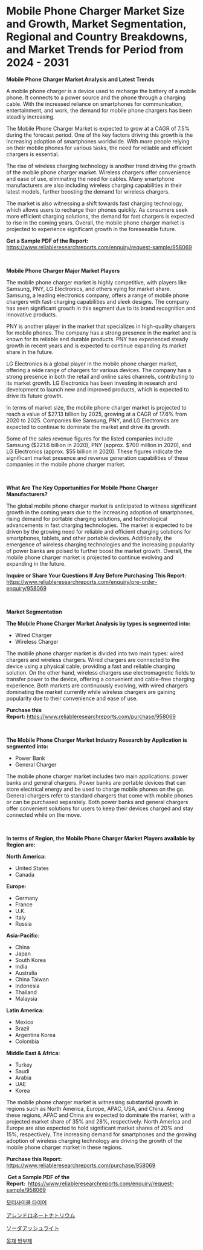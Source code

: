 <p><h1>Mobile Phone Charger Market Size and Growth, Market Segmentation, Regional and Country Breakdowns, and Market Trends for Period from 2024 -  2031</h1></p><p><strong>Mobile Phone Charger Market Analysis and Latest Trends</strong></p>
<p><p>A mobile phone charger is a device used to recharge the battery of a mobile phone. It connects to a power source and the phone through a charging cable. With the increased reliance on smartphones for communication, entertainment, and work, the demand for mobile phone chargers has been steadily increasing.</p><p>The Mobile Phone Charger Market is expected to grow at a CAGR of 7.5% during the forecast period. One of the key factors driving this growth is the increasing adoption of smartphones worldwide. With more people relying on their mobile phones for various tasks, the need for reliable and efficient chargers is essential.</p><p>The rise of wireless charging technology is another trend driving the growth of the mobile phone charger market. Wireless chargers offer convenience and ease of use, eliminating the need for cables. Many smartphone manufacturers are also including wireless charging capabilities in their latest models, further boosting the demand for wireless chargers.</p><p>The market is also witnessing a shift towards fast charging technology, which allows users to recharge their phones quickly. As consumers seek more efficient charging solutions, the demand for fast chargers is expected to rise in the coming years. Overall, the mobile phone charger market is projected to experience significant growth in the foreseeable future.</p></p>
<p><strong>Get a Sample PDF of the Report:&nbsp;</strong> <a href="https://www.reliableresearchreports.com/enquiry/request-sample/958069">https://www.reliableresearchreports.com/enquiry/request-sample/958069</a></p>
<p>&nbsp;</p>
<p><strong>Mobile Phone Charger Major Market Players</strong></p>
<p><p>The mobile phone charger market is highly competitive, with players like Samsung, PNY, LG Electronics, and others vying for market share. Samsung, a leading electronics company, offers a range of mobile phone chargers with fast-charging capabilities and sleek designs. The company has seen significant growth in this segment due to its brand recognition and innovative products.</p><p>PNY is another player in the market that specializes in high-quality chargers for mobile phones. The company has a strong presence in the market and is known for its reliable and durable products. PNY has experienced steady growth in recent years and is expected to continue expanding its market share in the future.</p><p>LG Electronics is a global player in the mobile phone charger market, offering a wide range of chargers for various devices. The company has a strong presence in both the retail and online sales channels, contributing to its market growth. LG Electronics has been investing in research and development to launch new and improved products, which is expected to drive its future growth.</p><p>In terms of market size, the mobile phone charger market is projected to reach a value of $27.13 billion by 2025, growing at a CAGR of 17.6% from 2020 to 2025. Companies like Samsung, PNY, and LG Electronics are expected to continue to dominate the market and drive its growth.</p><p>Some of the sales revenue figures for the listed companies include Samsung ($221.6 billion in 2020), PNY (approx. $700 million in 2020), and LG Electronics (approx. $55 billion in 2020). These figures indicate the significant market presence and revenue generation capabilities of these companies in the mobile phone charger market.</p></p>
<p>&nbsp;</p>
<p><strong>What Are The Key Opportunities For Mobile Phone Charger Manufacturers?</strong></p>
<p><p>The global mobile phone charger market is anticipated to witness significant growth in the coming years due to the increasing adoption of smartphones, rising demand for portable charging solutions, and technological advancements in fast charging technologies. The market is expected to be driven by the growing need for reliable and efficient charging solutions for smartphones, tablets, and other portable devices. Additionally, the emergence of wireless charging technologies and the increasing popularity of power banks are poised to further boost the market growth. Overall, the mobile phone charger market is projected to continue evolving and expanding in the future.</p></p>
<p><strong>Inquire or Share Your Questions If Any Before Purchasing This Report:</strong> <a href="https://www.reliableresearchreports.com/enquiry/pre-order-enquiry/958069">https://www.reliableresearchreports.com/enquiry/pre-order-enquiry/958069</a></p>
<p>&nbsp;</p>
<p><strong>Market Segmentation</strong></p>
<p><strong>The Mobile Phone Charger Market Analysis by types is segmented into:</strong></p>
<p><ul><li>Wired Charger</li><li>Wireless Charger</li></ul></p>
<p><p>The mobile phone charger market is divided into two main types: wired chargers and wireless chargers. Wired chargers are connected to the device using a physical cable, providing a fast and reliable charging solution. On the other hand, wireless chargers use electromagnetic fields to transfer power to the device, offering a convenient and cable-free charging experience. Both markets are continuously evolving, with wired chargers dominating the market currently while wireless chargers are gaining popularity due to their convenience and ease of use.</p></p>
<p><strong>Purchase this Report:&nbsp;</strong><a href="https://www.reliableresearchreports.com/purchase/958069">https://www.reliableresearchreports.com/purchase/958069</a></p>
<p>&nbsp;</p>
<p><strong>The Mobile Phone Charger Market Industry Research by Application is segmented into:</strong></p>
<p><ul><li>Power Bank</li><li>General Charger</li></ul></p>
<p><p>The mobile phone charger market includes two main applications: power banks and general chargers. Power banks are portable devices that can store electrical energy and be used to charge mobile phones on the go. General chargers refer to standard chargers that come with mobile phones or can be purchased separately. Both power banks and general chargers offer convenient solutions for users to keep their devices charged and stay connected while on the move.</p></p>
<p>&nbsp;</p>
<p><strong>In terms of Region, the Mobile Phone Charger Market Players available by Region are:</strong></p>
<p>
    <p> <strong> North America: </strong>
        <ul>
            <li>United States</li>
            <li>Canada</li>
        </ul>
        </p> 
    <p> <strong> Europe: </strong>
        <ul>
            <li>Germany</li>
            <li>France</li>
            <li>U.K.</li>
            <li>Italy</li>
            <li>Russia</li>
        </ul>
        </p> 
    <p> <strong> Asia-Pacific: </strong>
        <ul>
            <li>China</li>
            <li>Japan</li>
            <li>South Korea</li>
            <li>India</li>
            <li>Australia</li>
            <li>China Taiwan</li>
            <li>Indonesia</li>
            <li>Thailand</li>
            <li>Malaysia</li>
        </ul>
        </p> 
    <p> <strong> Latin America: </strong>
        <ul>
            <li>Mexico</li>
            <li>Brazil</li>
            <li>Argentina Korea</li>
            <li>Colombia</li>
        </ul>
        </p> 
    <p> <strong> Middle East & Africa: </strong>
        <ul>
            <li>Turkey</li>
            <li>Saudi</li>
            <li>Arabia</li>
            <li>UAE</li>
            <li>Korea</li>
        </ul>
    </p>
    </p>
<p><p>The mobile phone charger market is witnessing substantial growth in regions such as North America, Europe, APAC, USA, and China. Among these regions, APAC and China are expected to dominate the market, with a projected market share of 35% and 28%, respectively. North America and Europe are also expected to hold significant market shares of 20% and 15%, respectively. The increasing demand for smartphones and the growing adoption of wireless charging technology are driving the growth of the mobile phone charger market in these regions.</p></p>
<p><strong>Purchase this Report: </strong><a href="https://www.reliableresearchreports.com/purchase/958069">https://www.reliableresearchreports.com/purchase/958069</a></p>
<p>&nbsp;<strong>Get a Sample PDF of the Report:&nbsp;&nbsp;</strong><a href="https://www.reliableresearchreports.com/enquiry/request-sample/958069">https://www.reliableresearchreports.com/enquiry/request-sample/958069</a></p>
<p><strong></strong></p>
<p><p><a href="https://medium.com/@lizaheller2023/%EC%98%A4%ED%86%A0%EB%B0%94%EC%9D%B4-%ED%83%80%EC%9D%B4%EC%96%B4-%EC%8B%9C%EC%9E%A5-%EC%8B%9C%EC%9E%A5-%EC%A0%90%EC%9C%A0%EC%9C%A8-%EC%8B%9C%EC%9E%A5-%EB%8F%99%ED%96%A5-%EB%B0%8F-%EB%AF%B8%EB%9E%98-%EC%84%B1%EC%9E%A5-%ED%83%90%EC%83%89-fa869b768962">모터사이클 타이어</a></p><p><a href="https://medium.com/@desekay3566/%E3%82%A2%E3%83%AC%E3%83%B3%E3%83%89%E3%83%AD%E3%83%B3%E9%85%B8%E3%83%8A%E3%83%88%E3%83%AA%E3%82%A6%E3%83%A0%E3%81%AE%E5%B8%82%E5%A0%B4%E5%88%86%E6%9E%90-%E3%81%9D%E3%81%AEcagr-%E5%B8%82%E5%A0%B4%E3%82%BB%E3%82%B0%E3%83%A1%E3%83%B3%E3%83%86%E3%83%BC%E3%82%B7%E3%83%A7%E3%83%B3-%E3%81%8A%E3%82%88%E3%81%B3%E3%82%B0%E3%83%AD%E3%83%BC%E3%83%90%E3%83%AB%E7%94%A3%E6%A5%AD%E6%A6%82%E8%A6%81-9e13c2d59dfc">アレンドロネートナトリウム</a></p><p><a href="https://medium.com/@rusty-marie2024/%E3%82%BD%E3%83%BC%E3%83%80%E3%82%A2%E3%83%83%E3%82%B7%E3%83%A5%E3%83%A9%E3%82%A4%E3%83%88%E5%B8%82%E5%A0%B4%E5%88%86%E6%9E%90%E3%81%A82024%E5%B9%B4%E3%81%8B%E3%82%892031%E5%B9%B4%E3%81%AE%E6%9C%9F%E9%96%93%E3%81%AB%E4%BA%88%E6%B8%AC%E3%81%95%E3%82%8C%E3%82%8B%E3%82%B5%E3%82%A4%E3%82%BA-469dba76f6a2">ソーダアッシュライト</a></p><p><a href="https://medium.com/@bereniceroberts1978/%EB%AA%A9%EC%9E%AC-%EB%B0%A9%EB%B6%80%EC%A0%9C-%EC%8B%9C%EC%9E%A5-%EC%A0%84%EB%A7%9D-%EC%82%B0%EC%97%85-%EA%B0%9C%EC%9A%94-%EB%B0%8F-%EC%98%88%EC%B8%A1-2024%EB%85%84%EB%B6%80%ED%84%B0-2031%EB%85%84-cc748b9063b2">목재 방부제</a></p></p>